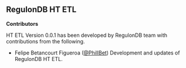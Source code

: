 ## RegulonDB HT ETL

__Contributors__

HT ETL Version 0.0.1 has been developed by RegulonDB team with contributions from the following.

- Felipe Betancourt Figueroa ([@PhillBet](https://github.com/PhillBet)) Development and updates of RegulonDB HT ETL.

<!-- [Full name] ([@user]()) [contribution description]. (Pull Requests [#x](), [#x]()).-->